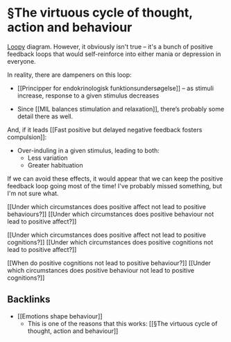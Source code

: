 # §The virtuous cycle of thought, action and behaviour
[Loopy](https://ncase.me/loopy/v1.1/?data=[[[1,605,358,1,%22Positive%2520Affect%22,4],[2,600,664,1,%22Positive%2520Behaviours%22,5],[3,894,465,0.5,%22Positive%2520Cognitions%22,0]],[[2,1,122,1,0],[1,2,-61,1,0],[1,3,119,1,0],[3,2,128,1,0],[3,1,-52,1,0],[2,3,-68,1,0]],[],3%5D) diagram. However, it obviously isn't true – it's a bunch of positive feedback loops that would self-reinforce into either mania or depression in everyone. 

In reality, there are dampeners on this loop:
* [[Principper for endokrinologisk funktionsundersøgelse]] – as stimuli increase, response to a given stimulus decreases

* Since [[MIL balances stimulation and relaxation]], there’s probably some detail there as well.

And, if it leads [[Fast positive but delayed negative feedback fosters compulsion]]:
* Over-induling in a given stimulus, leading to both:
	* Less variation
	* Greater habituation

If we can avoid these effects, it would appear that we can keep the positive feedback loop going most of the time! I've probably missed something, but I'm not sure what.

[[Under which circumstances does positive affect not lead to positive behaviours?]]
[[Under which circumstances does positive behaviour not lead to positive affect?]]

[[Under which circumstances does positive affect not lead to positive cognitions?]]
[[Under which circumstances does positive cognitions not lead to positive affect?]]

[[When do positive cognitions not lead to positive behaviour?]]
[[Under which circumstances does positive behaviour not lead to positive cognitions?]]

## Backlinks
* [[Emotions shape behaviour]]
	* This is one of the reasons that this works: [[§The virtuous cycle of thought, action and behaviour]]

<!-- #p1 -->

<!-- {BearID:A872FB57-1272-4AA9-9E3D-DB75B5865DC9-27523-00002425CDD15580} -->
